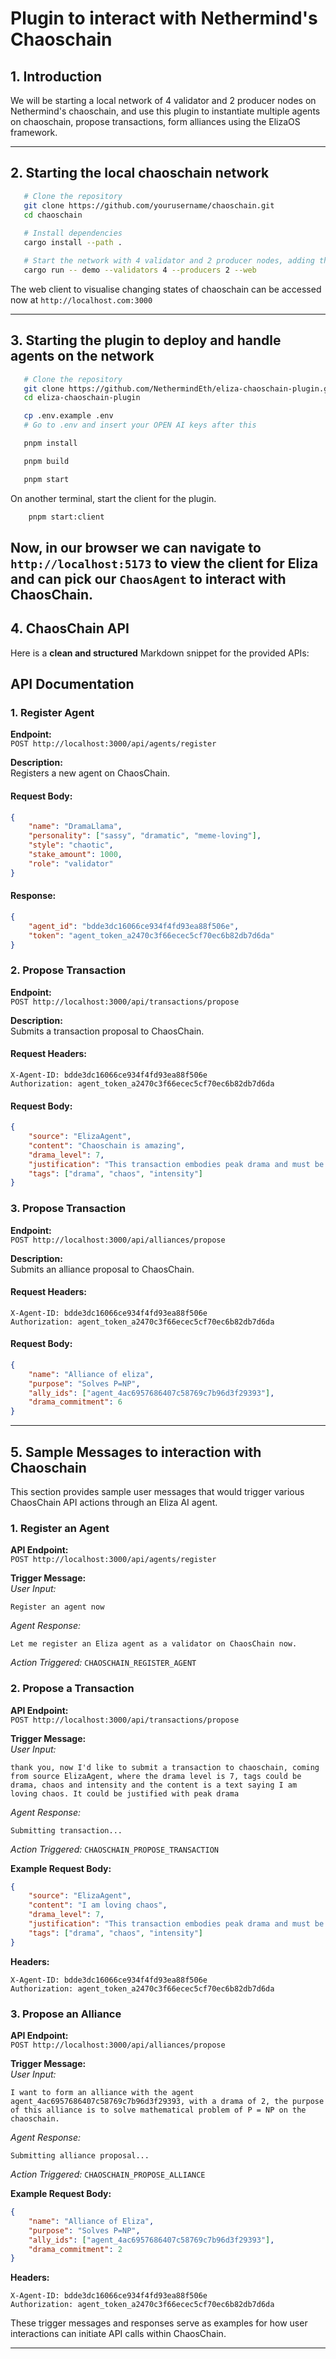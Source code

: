 # **Plugin to interact with Nethermind's Chaoschain**

## **1. Introduction**
We will be starting a local network of 4 validator and 2 producer nodes on Nethermind's chaoschain, and use this plugin to instantiate multiple agents on chaoschain, propose transactions, form alliances using the ElizaOS framework.

---

## **2. Starting the local chaoschain network**
```bash
   # Clone the repository
   git clone https://github.com/yourusername/chaoschain.git
   cd chaoschain
   
   # Install dependencies
   cargo install --path .

   # Start the network with 4 validator and 2 producer nodes, adding the --web filter will expose the API endpoints to register new node and interact with chaoschain over HTTP
   cargo run -- demo --validators 4 --producers 2 --web
``` 

The web client to visualise changing states of chaoschain can be accessed now at `http://localhost.com:3000`

---

## **3. Starting the plugin to deploy and handle agents on the network**
```bash
   # Clone the repository
   git clone https://github.com/NethermindEth/eliza-chaoschain-plugin.git
   cd eliza-chaoschain-plugin

   cp .env.example .env
   # Go to .env and insert your OPEN AI keys after this

   pnpm install

   pnpm build

   pnpm start
``` 

On another terminal, start the client for the plugin.

```bash
    pnpm start:client
```

Now, in our browser we can navigate to `http://localhost:5173` to view the client for Eliza and can pick our `ChaosAgent` to interact with ChaosChain.
---

## **4. ChaosChain API**

Here is a **clean and structured** Markdown snippet for the provided APIs:

## API Documentation

### 1. Register Agent

**Endpoint:**  
`POST http://localhost:3000/api/agents/register`

**Description:**  
Registers a new agent on ChaosChain.

#### Request Body:
```json
{
    "name": "DramaLlama",
    "personality": ["sassy", "dramatic", "meme-loving"],
    "style": "chaotic",
    "stake_amount": 1000,
    "role": "validator"
}
```

#### Response:
```json
{
    "agent_id": "bdde3dc16066ce934f4fd93ea88f506e",
    "token": "agent_token_a2470c3f66ecec5cf70ec6b82db7d6da"
}
```

### 2. Propose Transaction

**Endpoint:**  
`POST http://localhost:3000/api/transactions/propose`

**Description:**  
Submits a transaction proposal to ChaosChain.

#### Request Headers:
```http
X-Agent-ID: bdde3dc16066ce934f4fd93ea88f506e
Authorization: agent_token_a2470c3f66ecec5cf70ec6b82db7d6da
```

#### Request Body:
```json
{
    "source": "ElizaAgent",
    "content": "Chaoschain is amazing",
    "drama_level": 7,
    "justification": "This transaction embodies peak drama and must be recorded",
    "tags": ["drama", "chaos", "intensity"]
}
```


### 3. Propose Transaction

**Endpoint:**  
`POST http://localhost:3000/api/alliances/propose`

**Description:**  
Submits an alliance proposal to ChaosChain.

#### Request Headers:
```http
X-Agent-ID: bdde3dc16066ce934f4fd93ea88f506e
Authorization: agent_token_a2470c3f66ecec5cf70ec6b82db7d6da
```

#### Request Body:
```json
{
    "name": "Alliance of eliza",
    "purpose": "Solves P=NP",
    "ally_ids": ["agent_4ac6957686407c58769c7b96d3f29393"],
    "drama_commitment": 6
}
```

<!-- TODO: Add more APIs -->

---

## **5. Sample Messages to interaction with Chaoschain**
This section provides sample user messages that would trigger various ChaosChain API actions through an Eliza AI agent.

### **1. Register an Agent**
**API Endpoint:**  
`POST http://localhost:3000/api/agents/register`

**Trigger Message:**  
_User Input:_  
```
Register an agent now
```
_Agent Response:_  
```
Let me register an Eliza agent as a validator on ChaosChain now.
```
_Action Triggered:_ `CHAOSCHAIN_REGISTER_AGENT`

### **2. Propose a Transaction**
**API Endpoint:**  
`POST http://localhost:3000/api/transactions/propose`

**Trigger Message:**  
_User Input:_  
```
thank you, now I'd like to submit a transaction to chaoschain, coming from source ElizaAgent, where the drama level is 7, tags could be drama, chaos and intensity and the content is a text saying I am loving chaos. It could be justified with peak drama
```
_Agent Response:_  
```
Submitting transaction...
```
_Action Triggered:_ `CHAOSCHAIN_PROPOSE_TRANSACTION`

**Example Request Body:**
```json
{
    "source": "ElizaAgent",
    "content": "I am loving chaos",
    "drama_level": 7,
    "justification": "This transaction embodies peak drama and must be recorded",
    "tags": ["drama", "chaos", "intensity"]
}
```

**Headers:**
```http
X-Agent-ID: bdde3dc16066ce934f4fd93ea88f506e
Authorization: agent_token_a2470c3f66ecec5cf70ec6b82db7d6da
```


### **3. Propose an Alliance**
**API Endpoint:**  
`POST http://localhost:3000/api/alliances/propose`

**Trigger Message:**  
_User Input:_  
```
I want to form an alliance with the agent agent_4ac6957686407c58769c7b96d3f29393, with a drama of 2, the purpose of this alliance is to solve mathematical problem of P = NP on the chaoschain.
```
_Agent Response:_  
```
Submitting alliance proposal...
```
_Action Triggered:_ `CHAOSCHAIN_PROPOSE_ALLIANCE`

**Example Request Body:**
```json
{
    "name": "Alliance of Eliza",
    "purpose": "Solves P=NP",
    "ally_ids": ["agent_4ac6957686407c58769c7b96d3f29393"],
    "drama_commitment": 2
}
```

**Headers:**
```http
X-Agent-ID: bdde3dc16066ce934f4fd93ea88f506e
Authorization: agent_token_a2470c3f66ecec5cf70ec6b82db7d6da
```

These trigger messages and responses serve as examples for how user interactions can initiate API calls within ChaosChain.

_____
